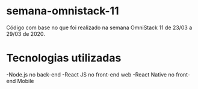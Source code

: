 # semana-omnistack-11
Código com base no que foi realizado na semana OmniStack 11 de 23/03 a 29/03 de 2020.

# Tecnologias utilizadas
-Node.js no back-end
-React JS no front-end web
-React Native no front-end Mobile
